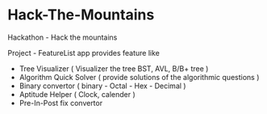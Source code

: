 # Hack-The-Mountains
Hackathon - Hack the mountains

Project - FeatureList
app provides feature like
- Tree Visualizer ( Visualizer the tree BST, AVL, B/B+ tree )
- Algorithm Quick Solver ( provide solutions of the algorithmic questions )
- Binary convertor ( binary - Octal - Hex - Decimal )
- Aptitude Helper ( Clock,  calender )
- Pre-In-Post fix convertor 

